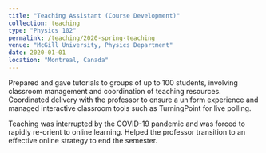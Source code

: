 ```yaml
---
title: "Teaching Assistant (Course Development)"
collection: teaching
type: "Physics 102"
permalink: /teaching/2020-spring-teaching
venue: "McGill University, Physics Department"
date: 2020-01-01
location: "Montreal, Canada"
---
```


Prepared and gave tutorials to groups of up to 100 students, involving classroom management and coordination of teaching resources. Coordinated delivery with the professor to ensure a uniform experience and managed interactive classroom tools such as TurningPoint for live polling.

Teaching was interrupted by the COVID-19 pandemic and was forced to rapidly re-orient to online learning. Helped the professor transition to an effective online strategy to end the semester.
